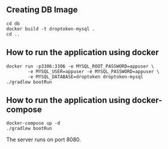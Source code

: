 ## Creating DB Image

    cd db
    docker build -t droptoken-mysql .
    cd ..
    

## How to run the application using docker

    docker run -p3306:3306 -e MYSQL_ROOT_PASSWORD=appuser \
            -e MYSQL_USER=appuser -e MYSQL_PASSWORD=appuser \
            -e MYSQL_DATABASE=droptoken droptoken-mysql
    ./gradlew bootRun
    
## How to run the application using docker-compose    
    
    docker-compose up -d
    ./gradlew bootRun

The server runs on port 8080.